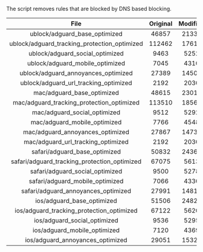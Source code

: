 The script removes rules that are blocked by DNS based blocking.


| File | Original | Modified |
|:----:|:-----:|:-----:|
| ublock/adguard_base_optimized | 46857 | 21335 |
| ublock/adguard_tracking_protection_optimized | 112462 | 17610 |
| ublock/adguard_social_optimized | 9463 | 5252 |
| ublock/adguard_mobile_optimized | 7045 | 4310 |
| ublock/adguard_annoyances_optimized | 27389 | 14502 |
| ublock/adguard_url_tracking_optimized | 2192 | 2030 |
| mac/adguard_base_optimized | 48615 | 23016 |
| mac/adguard_tracking_protection_optimized | 113510 | 18561 |
| mac/adguard_social_optimized | 9512 | 5292 |
| mac/adguard_mobile_optimized | 7766 | 4548 |
| mac/adguard_annoyances_optimized | 27867 | 14735 |
| mac/adguard_url_tracking_optimized | 2192 | 2030 |
| safari/adguard_base_optimized | 50832 | 24369 |
| safari/adguard_tracking_protection_optimized | 67075 | 5613 |
| safari/adguard_social_optimized | 9500 | 5278 |
| safari/adguard_mobile_optimized | 7066 | 4330 |
| safari/adguard_annoyances_optimized | 27991 | 14810 |
| ios/adguard_base_optimized | 51506 | 24828 |
| ios/adguard_tracking_protection_optimized | 67122 | 5620 |
| ios/adguard_social_optimized | 9536 | 5295 |
| ios/adguard_mobile_optimized | 7120 | 4369 |
| ios/adguard_annoyances_optimized | 29051 | 15322 |